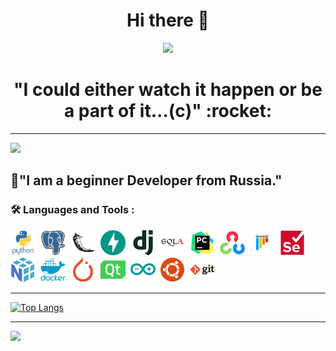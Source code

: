 <h1 align="center">Hi there 👋</h1>


<div id="header" align="center">
  <img src="https://camo.githubusercontent.com/1a8d99d694a580a233bd60d8c035aa7f868cec5a0749b6ac5e4fd4400d961976/68747470733a2f2f736369746563686461696c792e636f6d2f696d616765732f4e4153412d4d6172732d5065727365766572616e63652d526f7665722d44726976696e672e676966"/>
</div>

<h1 align="center">"I could either watch it happen or be a part of it...(с)" :rocket:</h1>

---




  <img src="https://media.giphy.com/media/WUlplcMpOCEmTGBtBW/giphy.gif" >
  
  :monocle_face:"I am a beginner Developer  from Russia."
  ---
  ### :hammer_and_wrench: Languages and Tools :
  <div>
  <img src="https://github.com/devicons/devicon/blob/master/icons/python/python-original-wordmark.svg" title="python" alt="python" width="40" height="40"/>&nbsp;
  <img src="https://github.com/devicons/devicon/blob/master/icons/postgresql/postgresql-original.svg" title="postgresql" alt="postgresql" width="40" height="40"/>&nbsp;
  <img src="https://github.com/devicons/devicon/blob/master/icons/flask/flask-original.svg" title="flask" alt="flask" width="40"height="40"/>&nbsp;
  <img src="https://github.com/devicons/devicon/blob/master/icons/fastapi/fastapi-original.svg" title="fastapi" alt="fastapi" width="40"height="40"/>&nbsp;
  <img src="https://github.com/devicons/devicon/blob/master/icons/django/django-plain.svg"  title="django" alt="django" width="40"height="40"/>&nbsp;
  <img src="https://github.com/devicons/devicon/blob/master/icons/sqlalchemy/sqlalchemy-original.svg" title="sqlalchemy"  alt="sqlalchemy" width="40" height="40"/>&nbsp;
  <img src="https://github.com/devicons/devicon/blob/master/icons/pycharm/pycharm-original.svg" title="pycharm" alt="pycharm" width="40"height="40"/>&nbsp;
  <img src="https://github.com/devicons/devicon/blob/master/icons/opencv/opencv-original.svg" title="opencv" alt="opencv" width="40" height="40"/>&nbsp;
  <img src="https://github.com/devicons/devicon/blob/master/icons/pytest/pytest-original.svg" title="pytest"  alt="pytest" width="40" height="40"/>&nbsp;
  <img src="https://github.com/devicons/devicon/blob/master/icons/selenium/selenium-original.svg" title="selenium" alt="selenium" width="40"height="40"/>&nbsp;
  <img src="https://github.com/devicons/devicon/blob/master/icons/numpy/numpy-original.svg" title="numpy" alt="numpy" width="40"height="40"/>&nbsp;
  <img src="https://github.com/devicons/devicon/blob/master/icons/docker/docker-plain-wordmark.svg" title="docker" alt="docker" width="40"height="40"/>&nbsp;
  <img src="https://github.com/devicons/devicon/blob/master/icons/pytorch/pytorch-original.svg" title="pytorch"  alt="pytorch" width="40" height="40"/>&nbsp;
  <img src="https://github.com/devicons/devicon/blob/master/icons/qt/qt-original.svg" title="qt"  alt="qt" width="40" height="40"/>&nbsp;
  <img src="https://github.com/devicons/devicon/blob/master/icons/arduino/arduino-original.svg" title="arduino"  alt="arduino" width="40" height="40"/>&nbsp;
  <img src="https://github.com/devicons/devicon/blob/master/icons/ubuntu/ubuntu-plain.svg" title="ubuntu"  alt="ubuntu" width="40" height="40"/>&nbsp;
  <img src="https://github.com/devicons/devicon/blob/master/icons/git/git-original-wordmark.svg" title="Git" **alt="Git" width="40" height="40"/>
</div>
  
---
 [![Top Langs](https://github-readme-stats.vercel.app/api/top-langs/?username=Showtimeeee&layout=compact&theme=vision-friendly-dark)](https://github.com/anuraghazra/github-readme-stats)
  

---
<img src="https://hsto.org/r/w1560/webt/dk/_u/ms/dk_umskckykh8zvewyloyhioug0.jpeg" >
<!--
- 🔭 I’m currently working on ...
- 🌱 I’m currently learning ...
- 👯 I’m looking to collaborate on ...
- 🤔 I’m looking for help with ...
- 💬 Ask me about ...
- 📫 How to reach me: ...
- 😄 Pronouns: ...
- ⚡ Fun fact: ...
-->
